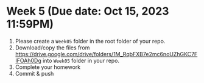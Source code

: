 # Week 5 (Due date: Oct 15, 2023 11:59PM)

1. Please create a `Week05` folder in the root folder of your repo.
2. Download/copy the files from https://drive.google.com/drive/folders/1M_RqbFXB7e2mc6noUZhGKC7FIFOAh0Dg into `Week05` folder in your repo. 
3. Complete your homework 
4. Commit & push